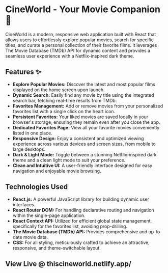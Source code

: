 # CineWorld - Your Movie Companion 🍿
CineWorld is a modern, responsive web application built with React that allows users to effortlessly explore popular movies, search for specific titles, and curate a personal collection of their favorite films. It leverages The Movie Database (TMDb) API for dynamic content and provides a seamless user experience with a Netflix-inspired dark theme.

## Features ✨
* **Explore Popular Movies:** Discover the latest and most popular films displayed on the home screen upon launch.
* **Dynamic Search:** Easily find any movie by title using the integrated search bar, fetching real-time results from TMDb.
* **Favorites Management:** Add or remove movies from your personalized favorites list with a single click on the heart icon.
* **Persistent Favorites:** Your liked movies are saved locally in your browser's storage, ensuring they remain even after you close the app.
* **Dedicated Favorites Page:** View all your favorite movies conveniently listed in one place.
* **Responsive Design:** Enjoy a consistent and optimized viewing experience across various devices and screen sizes, from mobile to large desktops.
* **Dark & Light Mode:** Toggle between a stunning Netflix-inspired dark theme and a clean light mode to suit your preference.
* **Clean and Intuitive UI:** A user-friendly interface designed for easy navigation and enjoyable movie browsing.

## Technologies Used 
* **React.js:** A powerful JavaScript library for building dynamic user interfaces.
* **React Router DOM:** For handling declarative routing and navigation within the single-page application.
* **React Context API:** Utilized for efficient global state management, specifically for the favorites list, avoiding prop-drilling.
* **The Movie Database (TMDb) API:** Provides comprehensive and up-to-date movie data.
* **CSS:** For all styling, meticulously crafted to achieve an attractive, responsive, and theme-switchable layout.

## View Live @ thiscineworld.netlify.app/
